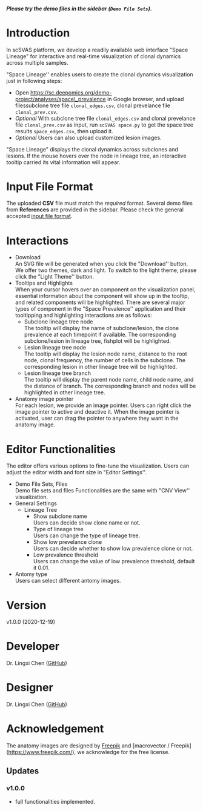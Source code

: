 ##### Please try the demo files in the sidebar (`Demo File Sets`).

# Introduction

In scSVAS platform, we develop a readily available web interface "Space Lineage"  for interactive and real-time visualization of clonal dynamics across multiple samples.

"Space Lineage'' enables users to create the clonal dynamics visualization just in following steps:

  + Open https://sc.deepomics.org/demo-project/analyses/space\_prevalence in Google browser, and upload filessubclone tree file `clonal_edges.csv`, clonal prevelance file `clonal_prev.csv`.
  + *Optional* With subclone tree file `clonal_edges.csv` and clonal prevelance file `clonal_prev.csv` as input, run `scSVAS space.py` to get the space tree results `space_edges.csv`, then upload it.
  + *Optional* Users can also upload customized lesion images.


"Space Lineage" displays the clonal dynamics across subclones and lesions. If the mouse hovers over the node in lineage tree, an interactive tooltip carried its vital information will appear. 

# Input File Format

The uploaded **CSV** file must match the *required* format. Several demo files from **References** are provided in the sidebar. Please check the general accepted [input file format](https://github.com/paprikachan/scSVAS/blob/master/webserver/markdown/scSVAS_Input_Format.markdown).


# Interactions

  + Download </br>
    An SVG file will be generated when you click the "Download'' button. We offer two themes, dark and light. To switch to the light theme, please click the "Light Theme'' button.
  + Tooltips and Highlights </br>
    When your cursor hovers over an component on the visualization panel, essential information about the component will show up in the tooltip, and related components will be highlighted. There are several major types of component in the "Space Prevalence'' application and their tooltipping and highlighting interactions are as follows:
    + Subclone lineage tree node </br>
      The tooltip will display the name of subclone/lesion, the clone prevalence at each timepoint if available. The corresponding subclone/lesion in lineage tree, fishplot will be highlighted. 
    + Lesion lineage tree node </br>
      The tooltip will display the lesion node name, distance to the root node, clonal frequency, the number of cells in the subclone. The corresponding lesion in other lineage tree will be highlighted. 
    + Lesion lineage tree branch </br>
      The tooltip will display the parent node name, child node name, and the distance of branch. The corresponding branch and nodes will be highlighted in other lineage tree.
  + Anatomy image pointer </br>
  For each lesion, we provide an image pointer. Users can right click the image pointer to active and deactive it. When the image pointer is activated, user can drag the pointer to anywhere they want in the anatomy image.

# Editor Functionalities

The editor offers various options to fine-tune the visualization. Users can adjust the editor width and font size in "Editor Settings''.

  + Demo File Sets, Files </br>
     Demo file sets and files Functionalities are the same with "CNV View'' visualization.
  + General Settings 
    + Lineage Tree
      + Show subclone name </br>
        Users can decide show clone name or not.        
      + Type of lineage tree </br>
         Users can change the type of lineage tree.
      + Show low prevelance clone </br>
         Users can decide whether to show low prevalence clone or not.
      + Low prevalence threshold </br>
         Users can change the value of low prevalence threshold, default it 0.01.
  + Antomy type </br>
  Users can select different antomy images.

# Version

v1.0.0 (2020-12-19)

# Developer


Dr. Lingxi Chen ([GitHub](https://github.com/paprikachan))

# Designer

Dr. Lingxi Chen ([GitHub](https://github.com/paprikachan))

# Acknowledgement
The anatomy images are designed by [Freepik](https://www.freepik.com/) and [macrovector / Freepik] (https://www.freepik.com/), we acknowledge for the free license. 

## Updates

### v1.0.0

   - full functionalities implemented.
